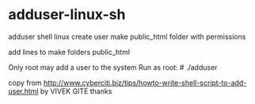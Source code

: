 # adduser-linux-sh
adduser shell linux create user make public_html folder with permissions



add lines to make folders public_html

Only root may add a user to the system
Run as root: # ./adduser

copy from http://www.cyberciti.biz/tips/howto-write-shell-script-to-add-user.html
by VIVEK GITE
thanks 
